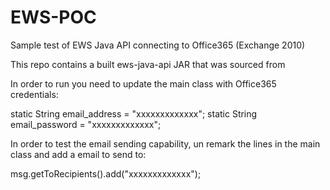 # EWS-POC

Sample test of EWS Java API connecting to Office365 (Exchange 2010)

This repo contains a built ews-java-api JAR that was sourced from

In order to run you need to update the main class with Office365 credentials:

  static String email_address = "xxxxxxxxxxxxx";
	static String email_password = "xxxxxxxxxxxxx";
  
In order to test the email sending capability, un remark the lines in the main class and add a email to send to:

  msg.getToRecipients().add("xxxxxxxxxxxxx");
